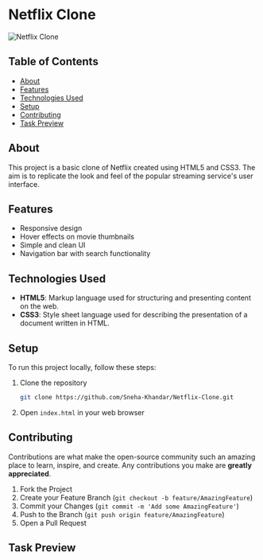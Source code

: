 

# Netflix Clone

![Netflix Clone](path-to-your-logo-image)

## Table of Contents
- [About](#about)
- [Features](#features)
- [Technologies Used](#technologies-used)
- [Setup](#setup)
- [Contributing](#contributing)
- [Task Preview](#task-preview)


## About
This project is a basic clone of Netflix created using HTML5 and CSS3. The aim is to replicate the look and feel of the popular streaming service's user interface.

## Features
- Responsive design
- Hover effects on movie thumbnails
- Simple and clean UI
- Navigation bar with search functionality

## Technologies Used
- **HTML5**: Markup language used for structuring and presenting content on the web.
- **CSS3**: Style sheet language used for describing the presentation of a document written in HTML.

## Setup
To run this project locally, follow these steps:

1. Clone the repository
   ```sh
   git clone https://github.com/Sneha-Khandar/Netflix-Clone.git
   ```
2. Open `index.html` in your web browser

## Contributing
Contributions are what make the open-source community such an amazing place to learn, inspire, and create. Any contributions you make are **greatly appreciated**.

1. Fork the Project
2. Create your Feature Branch (`git checkout -b feature/AmazingFeature`)
3. Commit your Changes (`git commit -m 'Add some AmazingFeature'`)
4. Push to the Branch (`git push origin feature/AmazingFeature`)
5. Open a Pull Request

## Task Preview


